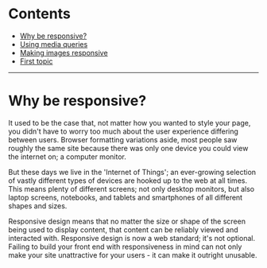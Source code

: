 # Contents

- <a href="#one">Why be responsive?</a>
- <a href="#one">Using media queries</a>
- <a href="#one">Making images responsive</a>
- <a href="#one">First topic</a>

---

# <span id="one">Why be responsive?</span>

It used to be the case that, not matter how you wanted to style your page, you didn't have to worry too much about the user experience differing between users. Browser formatting variations aside, most people saw roughly the same site because there was only one device you could view the internet on; a computer monitor.

But these days we live in the 'Internet of Things'; an ever-growing selection of vastly different types of devices are hooked up to the web at all times. This means plenty of different screens; not only desktop monitors, but also laptop screens, notebooks, and tablets and smartphones of all different shapes and sizes.

Responsive design means that no matter the size or shape of the screen being used to display content, that content can be reliably viewed and interacted with. Responsive design is now a web standard; it's not optional. Failing to build your front end with responsiveness in mind can not only make your site unattractive for your users - it can make it outright unusable.